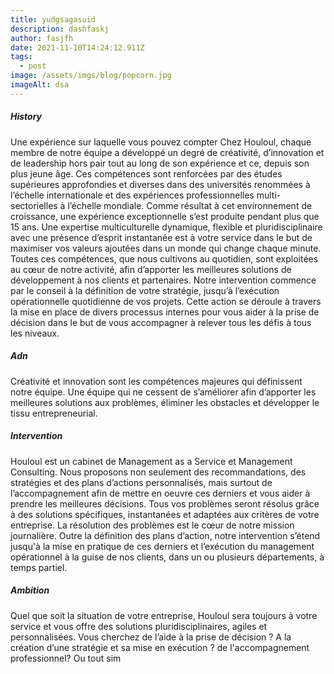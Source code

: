 ```yaml
---
title: yudgsagasuid
description: dashfaskj
author: fasjfh
date: 2021-11-10T14:24:12.911Z
tags:
  - post
image: /assets/imgs/blog/popcorn.jpg
imageAlt: dsa
---
```

<!--StartFragment-->

##### History

Une expérience sur laquelle vous pouvez compter Chez Houloul, chaque membre de notre équipe a développé un degré de créativité, d’innovation et de leadership hors pair tout au long de son expérience et ce, depuis son plus jeune âge. Ces compétences sont renforcées par des études supérieures approfondies et diverses dans des universités renommées à l’échelle internationale et des expériences professionnelles multi-sectorielles à l’échelle mondiale. Comme résultat à cet environnement de croissance, une expérience exceptionnelle s’est produite pendant plus que 15 ans. Une expertise multiculturelle dynamique, flexible et pluridisciplinaire avec une présence d’esprit instantanée est à votre service dans le but de maximiser vos valeurs ajoutées dans un monde qui change chaque minute. Toutes ces compétences, que nous cultivons au quotidien, sont exploitées au cœur de notre activité, afin d’apporter les meilleures solutions de développement à nos clients et partenaires. Notre intervention commence par le conseil à la définition de votre stratégie, jusqu’à l’exécution opérationnelle quotidienne de vos projets. Cette action se déroule à travers la mise en place de divers processus internes pour vous aider à la prise de décision dans le but de vous accompagner à relever tous les défis à tous les niveaux.

##### Adn

Créativité et innovation sont les compétences majeures qui définissent notre équipe. Une équipe qui ne cessent de s’améliorer afin d’apporter les meilleures solutions aux problèmes, éliminer les obstacles et développer le tissu entrepreneurial.

##### Intervention

Houloul est un cabinet de Management as a Service et Management Consulting. Nous proposons non seulement des recommandations, des stratégies et des plans d’actions personnalisés, mais surtout de l’accompagnement afin de mettre en oeuvre ces derniers et vous aider à prendre les meilleures décisions. Tous vos problèmes seront résolus grâce à des solutions spécifiques, instantanées et adaptées aux critères de votre entreprise. La résolution des problèmes est le cœur de notre mission journalière. Outre la définition des plans d’action, notre intervention s’étend jusqu'à la mise en pratique de ces derniers et l’exécution du management opérationnel à la guise de nos clients, dans un ou plusieurs départements, à temps partiel.

##### Ambition

Quel que soit la situation de votre entreprise, Houloul sera toujours à votre service et vous offre des solutions pluridisciplinaires, agiles et personnalisées. Vous cherchez de l’aide à la prise de décision ? A la création d’une stratégie et sa mise en exécution ? de l'accompagnement professionnel? Ou tout sim

<!--EndFragment-->